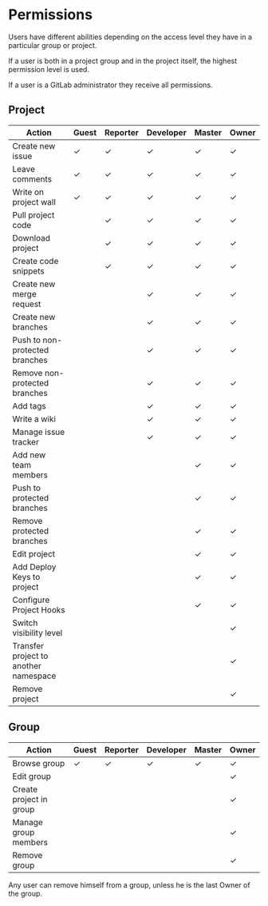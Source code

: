 # Permissions

Users have different abilities depending on the access level they have in a particular group or project.

If a user is both in a project group and in the project itself, the highest permission level is used.

If a user is a GitLab administrator they receive all permissions.

## Project

| Action                                | Guest | Reporter | Developer | Master | Owner |
|---------------------------------------|-------|----------|-----------|--------|-------|
| Create new issue                      | ✓     | ✓        | ✓         | ✓      | ✓     |
| Leave comments                        | ✓     | ✓        | ✓         | ✓      | ✓     |
| Write on project wall                 | ✓     | ✓        | ✓         | ✓      | ✓     |
| Pull project code                     |       | ✓        | ✓         | ✓      | ✓     |
| Download project                      |       | ✓        | ✓         | ✓      | ✓     |
| Create code snippets                  |       | ✓        | ✓         | ✓      | ✓     |
| Create new merge request              |       |          | ✓         | ✓      | ✓     |
| Create new branches                   |       |          | ✓         | ✓      | ✓     |
| Push to non-protected branches        |       |          | ✓         | ✓      | ✓     |
| Remove non-protected branches         |       |          | ✓         | ✓      | ✓     |
| Add tags                              |       |          | ✓         | ✓      | ✓     |
| Write a wiki                          |       |          | ✓         | ✓      | ✓     |
| Manage issue tracker                  |       |          | ✓         | ✓      | ✓     |
| Add new team members                  |       |          |           | ✓      | ✓     |
| Push to protected branches            |       |          |           | ✓      | ✓     |
| Remove protected branches             |       |          |           | ✓      | ✓     |
| Edit project                          |       |          |           | ✓      | ✓     |
| Add Deploy Keys to project            |       |          |           | ✓      | ✓     |
| Configure Project Hooks               |       |          |           | ✓      | ✓     |
| Switch visibility level               |       |          |           |        | ✓     |
| Transfer project to another namespace |       |          |           |        | ✓     |
| Remove project                        |       |          |           |        | ✓     |

## Group

| Action                  | Guest | Reporter | Developer | Master | Owner |
|-------------------------|-------|----------|-----------|--------|-------|
| Browse group            | ✓     | ✓        | ✓         | ✓      | ✓     |
| Edit group              |       |          |           |        | ✓     |
| Create project in group |       |          |           |        | ✓     |
| Manage group members    |       |          |           |        | ✓     |
| Remove group            |       |          |           |        | ✓     |

Any user can remove himself from a group, unless he is the last Owner of the group.
